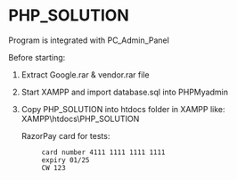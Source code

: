 # PHP_SOLUTION

Program is integrated with PC_Admin_Panel

Before starting:

1) Extract Google.rar & vendor.rar file

2) Start XAMPP and import database.sql into PHPMyadmin

3) Copy PHP_SOLUTION into htdocs folder in XAMPP like: XAMPP\htdocs\PHP_SOLUTION


    RazorPay card for tests:

	        card number 4111 1111 1111 1111
	        expiry 01/25
	        CW 123
